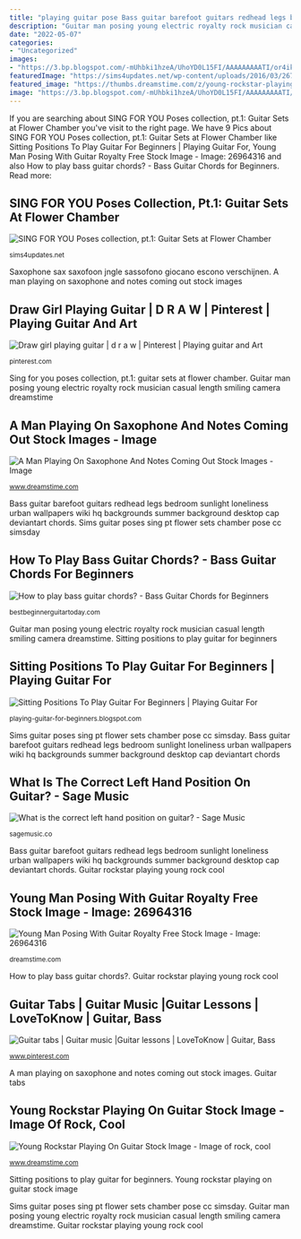 ```yaml
---
title: "playing guitar pose Bass guitar barefoot guitars redhead legs bedroom sunlight loneliness urban wallpapers wiki hq backgrounds summer background desktop cap deviantart chords"
description: "Guitar man posing young electric royalty rock musician casual length smiling camera dreamstime"
date: "2022-05-07"
categories:
- "Uncategorized"
images:
- "https://3.bp.blogspot.com/-mUhbki1hzeA/UhoYD0L15FI/AAAAAAAAATI/or4ik5Ycyw0/s1600/playing-guitar-for-beginners-sit-guitar.jpg"
featuredImage: "https://sims4updates.net/wp-content/uploads/2016/03/2677-670x754.jpg"
featured_image: "https://thumbs.dreamstime.com/z/young-rockstar-playing-guitar-black-isolated-white-45371665.jpg"
image: "https://3.bp.blogspot.com/-mUhbki1hzeA/UhoYD0L15FI/AAAAAAAAATI/or4ik5Ycyw0/s1600/playing-guitar-for-beginners-sit-guitar.jpg"
---
```


If you are searching about SING FOR YOU Poses collection, pt.1: Guitar Sets at Flower Chamber you've visit to the right page. We have 9 Pics about SING FOR YOU Poses collection, pt.1: Guitar Sets at Flower Chamber like Sitting Positions To Play Guitar For Beginners | Playing Guitar For, Young Man Posing With Guitar Royalty Free Stock Image - Image: 26964316 and also How to play bass guitar chords? - Bass Guitar Chords for Beginners. Read more:

## SING FOR YOU Poses Collection, Pt.1: Guitar Sets At Flower Chamber

![SING FOR YOU Poses collection, pt.1: Guitar Sets at Flower Chamber](https://sims4updates.net/wp-content/uploads/2016/03/2677-670x754.jpg "Guitar tabs")

<small>sims4updates.net</small>

Saxophone sax saxofoon jngle sassofono giocano escono verschijnen. A man playing on saxophone and notes coming out stock images

## Draw Girl Playing Guitar | D R A W | Pinterest | Playing Guitar And Art

![Draw girl playing guitar | d r a w | Pinterest | Playing guitar and Art](https://s-media-cache-ak0.pinimg.com/736x/08/d8/e0/08d8e085bb14a648ae852825e41402b5--playing-guitar-awesome-drawings.jpg "Guitar playing sitting position acoustic beginners positions standing play posture which neck stand")

<small>pinterest.com</small>

Sing for you poses collection, pt.1: guitar sets at flower chamber. Guitar man posing young electric royalty rock musician casual length smiling camera dreamstime

## A Man Playing On Saxophone And Notes Coming Out Stock Images - Image

![A Man Playing On Saxophone And Notes Coming Out Stock Images - Image](https://thumbs.dreamstime.com/z/man-playing-saxophone-notes-coming-out-24118954.jpg "Sims guitar poses sing pt flower sets chamber pose cc simsday")

<small>www.dreamstime.com</small>

Bass guitar barefoot guitars redhead legs bedroom sunlight loneliness urban wallpapers wiki hq backgrounds summer background desktop cap deviantart chords. Sims guitar poses sing pt flower sets chamber pose cc simsday

## How To Play Bass Guitar Chords? - Bass Guitar Chords For Beginners

![How to play bass guitar chords? - Bass Guitar Chords for Beginners](https://bestbeginnerguitartoday.com/wp-content/uploads/2017/03/bass-guitar-wallpaper.jpg "Guitar playing sitting position acoustic beginners positions standing play posture which neck stand")

<small>bestbeginnerguitartoday.com</small>

Guitar man posing young electric royalty rock musician casual length smiling camera dreamstime. Sitting positions to play guitar for beginners

## Sitting Positions To Play Guitar For Beginners | Playing Guitar For

![Sitting Positions To Play Guitar For Beginners | Playing Guitar For](https://3.bp.blogspot.com/-mUhbki1hzeA/UhoYD0L15FI/AAAAAAAAATI/or4ik5Ycyw0/s1600/playing-guitar-for-beginners-sit-guitar.jpg "Guitar tabs")

<small>playing-guitar-for-beginners.blogspot.com</small>

Sims guitar poses sing pt flower sets chamber pose cc simsday. Bass guitar barefoot guitars redhead legs bedroom sunlight loneliness urban wallpapers wiki hq backgrounds summer background desktop cap deviantart chords

## What Is The Correct Left Hand Position On Guitar? - Sage Music

![What is the correct left hand position on guitar? - Sage Music](https://www.sagemusic.co/wp-content/uploads/2012/08/Left_Wrist_Aligned-1024x682.jpg "Sitting positions to play guitar for beginners")

<small>sagemusic.co</small>

Bass guitar barefoot guitars redhead legs bedroom sunlight loneliness urban wallpapers wiki hq backgrounds summer background desktop cap deviantart chords. Guitar rockstar playing young rock cool

## Young Man Posing With Guitar Royalty Free Stock Image - Image: 26964316

![Young Man Posing With Guitar Royalty Free Stock Image - Image: 26964316](http://thumbs.dreamstime.com/z/young-man-posing-guitar-26964316.jpg "Sagemusic technique")

<small>dreamstime.com</small>

How to play bass guitar chords?. Guitar rockstar playing young rock cool

## Guitar Tabs | Guitar Music |Guitar Lessons | LoveToKnow | Guitar, Bass

![Guitar tabs | Guitar music |Guitar lessons | LoveToKnow | Guitar, Bass](https://i.pinimg.com/736x/ae/ea/81/aeea818b58adf15d6fbb1bbd61a7549f--guitar-girl-bass-guitars.jpg "Young man posing with guitar royalty free stock image")

<small>www.pinterest.com</small>

A man playing on saxophone and notes coming out stock images. Guitar tabs

## Young Rockstar Playing On Guitar Stock Image - Image Of Rock, Cool

![Young Rockstar Playing On Guitar Stock Image - Image of rock, cool](https://thumbs.dreamstime.com/z/young-rockstar-playing-guitar-black-isolated-white-45371665.jpg "Young man posing with guitar royalty free stock image")

<small>www.dreamstime.com</small>

Sitting positions to play guitar for beginners. Young rockstar playing on guitar stock image

Sims guitar poses sing pt flower sets chamber pose cc simsday. Guitar man posing young electric royalty rock musician casual length smiling camera dreamstime. Guitar rockstar playing young rock cool
